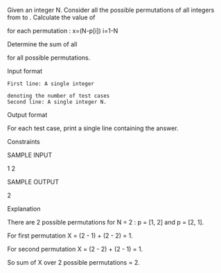 Given an integer N. Consider all the possible permutations of all integers from to . Calculate the value of

 for each permutation : x=(N-p[i]) i=1-N

Determine the sum of all

for all possible permutations.

Input format

    First line: A single integer 

    denoting the number of test cases
    Second line: A single integer N.

Output format

 For each test case, print a single line containing the answer.

Constraints

SAMPLE INPUT

1
2

SAMPLE OUTPUT

2

Explanation

There are 2 possible permutations for N = 2 : p = [1, 2] and p = [2, 1].

For first permutation X = (2 - 1) + (2 - 2) = 1.

For second permutation X = (2 - 2) + (2 - 1) = 1.

So sum of X over 2 possible permutations = 2.
